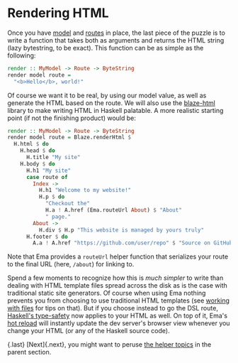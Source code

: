 # Rendering HTML

Once you have [model](guide/model.md) and [routes](guide/routes.md) in place, the last piece of the puzzle is to write a function that takes both as arguments and returns the HTML string (lazy bytestring, to be exact). This function can be as simple as the following:

```haskell
render :: MyModel -> Route -> ByteString
render model route =
  "<b>Hello</b>, world!"
```

Of course we want it to be real, by using our model value, as well as generate the HTML based on the route. We will also use the [blaze-html](https://hackage.haskell.org/package/blaze-html) library to make writing HTML in Haskell palatable. A more realistic starting point (if not the finishing product) would be:

```haskell
render :: MyModel -> Route -> ByteString 
render model route = Blaze.renderHtml $ 
  H.html $ do 
    H.head $ do 
      H.title "My site"
    H.body $ do 
      H.h1 "My site"
      case route of 
        Index -> 
          H.h1 "Welcome to my website!"
          H.p $ do 
            "Checkout the"
            H.a ! A.href (Ema.routeUrl About) $ "About"
            " page."
        About ->
          H.div $ H.p "This website is managed by yours truly"
      H.footer $ do 
        A.a ! A.href "https://github.com/user/repo" $ "Source on GitHub"
```

Note that Ema provides a `routeUrl` helper function that serializes your route to the final URL (here, `/about`) for linking to.

Spend a few moments to recognize how this is *much simpler* to write than dealing with HTML template files spread across the disk as is the case with traditional static site generators. Of course when using Ema nothing prevents you from choosing to use traditional HTML templates (see [working with files](guide/filesystem.md) for tips on that). But if you choose instead to go the DSL route, [Haskell's type-safety](concepts/haskell-safety.md) now applies to your HTML as well. On top of it, Ema's [hot reload](concepts/hot-reload.md) will instantly update the dev server's browser view whenever you change your HTML (or any of the Haskell source code).


{.last}
[Next]{.next}, you might want to peruse [the helper topics](guide.md) in the parent section.